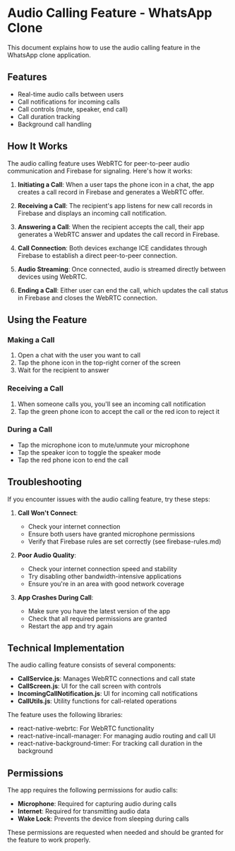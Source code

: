 # Audio Calling Feature - WhatsApp Clone

This document explains how to use the audio calling feature in the WhatsApp clone application.

## Features

- Real-time audio calls between users
- Call notifications for incoming calls
- Call controls (mute, speaker, end call)
- Call duration tracking
- Background call handling

## How It Works

The audio calling feature uses WebRTC for peer-to-peer audio communication and Firebase for signaling. Here's how it works:

1. **Initiating a Call**: When a user taps the phone icon in a chat, the app creates a call record in Firebase and generates a WebRTC offer.

2. **Receiving a Call**: The recipient's app listens for new call records in Firebase and displays an incoming call notification.

3. **Answering a Call**: When the recipient accepts the call, their app generates a WebRTC answer and updates the call record in Firebase.

4. **Call Connection**: Both devices exchange ICE candidates through Firebase to establish a direct peer-to-peer connection.

5. **Audio Streaming**: Once connected, audio is streamed directly between devices using WebRTC.

6. **Ending a Call**: Either user can end the call, which updates the call status in Firebase and closes the WebRTC connection.

## Using the Feature

### Making a Call

1. Open a chat with the user you want to call
2. Tap the phone icon in the top-right corner of the screen
3. Wait for the recipient to answer

### Receiving a Call

1. When someone calls you, you'll see an incoming call notification
2. Tap the green phone icon to accept the call or the red icon to reject it

### During a Call

- Tap the microphone icon to mute/unmute your microphone
- Tap the speaker icon to toggle the speaker mode
- Tap the red phone icon to end the call

## Troubleshooting

If you encounter issues with the audio calling feature, try these steps:

1. **Call Won't Connect**:
   - Check your internet connection
   - Ensure both users have granted microphone permissions
   - Verify that Firebase rules are set correctly (see firebase-rules.md)

2. **Poor Audio Quality**:
   - Check your internet connection speed and stability
   - Try disabling other bandwidth-intensive applications
   - Ensure you're in an area with good network coverage

3. **App Crashes During Call**:
   - Make sure you have the latest version of the app
   - Check that all required permissions are granted
   - Restart the app and try again

## Technical Implementation

The audio calling feature consists of several components:

- **CallService.js**: Manages WebRTC connections and call state
- **CallScreen.js**: UI for the call screen with controls
- **IncomingCallNotification.js**: UI for incoming call notifications
- **CallUtils.js**: Utility functions for call-related operations

The feature uses the following libraries:

- react-native-webrtc: For WebRTC functionality
- react-native-incall-manager: For managing audio routing and call UI
- react-native-background-timer: For tracking call duration in the background

## Permissions

The app requires the following permissions for audio calls:

- **Microphone**: Required for capturing audio during calls
- **Internet**: Required for transmitting audio data
- **Wake Lock**: Prevents the device from sleeping during calls

These permissions are requested when needed and should be granted for the feature to work properly.
